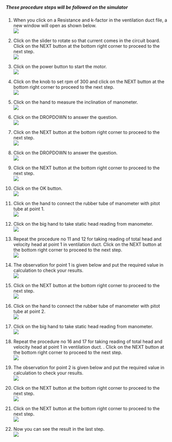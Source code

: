 ##### These procedure steps will be followed on the simulator

1. When you click on a Resistance and k-factor in the ventilation duct file, a new window will open as shown below. <br>
<img src="images/R1.png"><br>

2. Click on the slider to rotate so that current comes in the circuit board. Click on the NEXT button at the bottom right corner to proceed to the next step.<br>
<img src="images/R2.png"><br>

3. Click on the power button to start the motor. <br>
<img src="images/R3.png"><br>

4. Click on the knob to set rpm of 300 and click on the NEXT button at the bottom right corner to proceed to the next step.<br>
<img src="images/R4.png"><br>

5. Click on the hand to measure the inclination of manometer.<br>
<img src="images/R5.png"><br>

6. Click on the DROPDOWN to answer the question.<br>
<img src="images/R6.png"><br>

7. Click on the NEXT button at the bottom right corner to proceed to the next step.<br>
<img src="images/R7.png"><br>

8. Click on the DROPDOWN to answer the question.<br>
<img src="images/R8.png"><br>

9. Click on the NEXT button at the bottom right corner to proceed to the next step.<br>
<img src="images/R9.png"><br>

10. Click on the OK button.<br>
<img src="images/R10.png"><br>

11. Click on the hand to connect the rubber tube of manometer with pitot tube at point 1.<br>
<img src="images/R11.png"><br>

12. Click on the big hand to take static head reading from manometer.<br>
<img src="images/R12.png"><br>

13. Repeat the procedure no 11 and 12 for taking reading of total head and velocity head at point 1 in ventilation duct. Click on the NEXT button at the bottom right corner to proceed to the next step.<br>
<img src="images/R13.png"><br>

14. The observation for point 1 is given below and put the required value in calculation to check your results.<br>
<img src="images/R14.png"><br>

15. Click on the NEXT button at the bottom right corner to proceed to the next step.<br>
<img src="images/R15.png"><br>

16. Click on the hand to connect the rubber tube of manometer with pitot tube at point 2.<br>
<img src="images/R16.png"><br>

17. Click on the big hand to take static head reading from manometer.<br>
<img src="images/R17.png"><br>

18. Repeat the procedure no 16 and 17 for taking reading of total head and velocity head at point 1 in ventilation duct. . Click on the NEXT button at the bottom right corner to proceed to the next step.<br>
<img src="images/R18.png"><br>

19. The observation for point 2 is given below and put the required value in calculation to check your results.<br>
<img src="images/R19.png"><br>

20. Click on the NEXT button at the bottom right corner to proceed to the next step.<br>
<img src="images/R20.png"><br>

21. Click on the NEXT button at the bottom right corner to proceed to the next step.<br>
<img src="images/R21.png"><br>

22. Now you can see the result in the last step.<br>
<img src="images/R22.png"><br>

